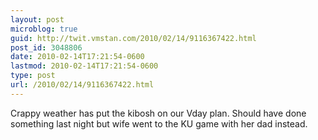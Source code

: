 ```yaml
---
layout: post
microblog: true
guid: http://twit.vmstan.com/2010/02/14/9116367422.html
post_id: 3048806
date: 2010-02-14T17:21:54-0600
lastmod: 2010-02-14T17:21:54-0600
type: post
url: /2010/02/14/9116367422.html
---
```

Crappy weather has put the kibosh on our Vday plan. Should have done something last night but wife went to the KU game with her dad instead.
